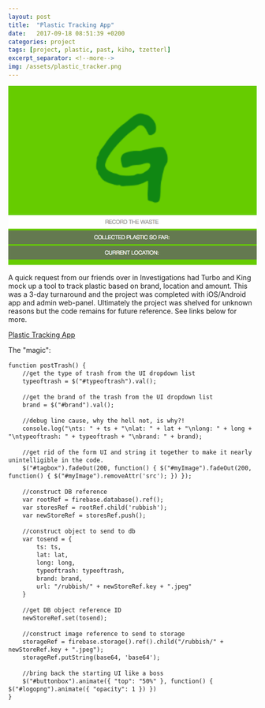 ```yaml
---
layout: post
title:  "Plastic Tracking App"
date:   2017-09-18 08:51:39 +0200
categories: project
tags: [project, plastic, past, kiho, tzetterl]
excerpt_separator: <!--more-->
img: /assets/plastic_tracker.png
---
```

![PlasticTracker](/assets/plastic_tracker.png)

A quick request from our friends over in Investigations had Turbo and King mock up a tool to track plastic based on brand, location and amount. This was a 3-day turnaround and the project was completed with iOS/Android app and admin web-panel. Ultimately the project was shelved for unknown reasons but the code remains for future reference. See links below for more.

[Plastic Tracking App](https://github.com/gptechlab/plastic-tracking-app)

The "magic":
```
function postTrash() {
	//get the type of trash from the UI dropdown list
    typeoftrash = $("#typeoftrash").val();

    //get the brand of the trash from the UI dropdown list
    brand = $("#brand").val();

    //debug line cause, why the hell not, is why?!
    console.log("\nts: " + ts + "\nlat: " + lat + "\nlong: " + long + "\ntypeoftrash: " + typeoftrash + "\nbrand: " + brand);

    //get rid of the form UI and string it together to make it nearly unintelligible in the code.
    $("#tagbox").fadeOut(200, function() { $("#myImage").fadeOut(200, function() { $("#myImage").removeAttr('src'); }) });

    //construct DB reference
    var rootRef = firebase.database().ref();
    var storesRef = rootRef.child('rubbish');
    var newStoreRef = storesRef.push();

    //construct object to send to db
    var tosend = {
        ts: ts,
        lat: lat,
        long: long,
        typeoftrash: typeoftrash,
        brand: brand,
        url: "/rubbish/" + newStoreRef.key + ".jpeg"
    }

    //get DB object reference ID
    newStoreRef.set(tosend);

    //construct image reference to send to storage
    storageRef = firebase.storage().ref().child("/rubbish/" + newStoreRef.key + ".jpeg");
    storageRef.putString(base64, 'base64');

    //bring back the starting UI like a boss
    $("#buttonbox").animate({ "top": "50%" }, function() { $("#logopng").animate({ "opacity": 1 }) })
}
```
